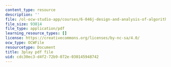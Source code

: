 ```yaml
---
content_type: resource
description: ''
file: /ol-ocw-studio-app/courses/6-046j-design-and-analysis-of-algorithms-spring-2015/cdc30ec3d4f272b9072e030145948742_VYZGlgzr_As.pdf
file_size: 93814
file_type: application/pdf
learning_resource_types: []
license: https://creativecommons.org/licenses/by-nc-sa/4.0/
ocw_type: OCWFile
resourcetype: Document
title: 3play pdf file
uid: cdc30ec3-d4f2-72b9-072e-030145948742
---
```

